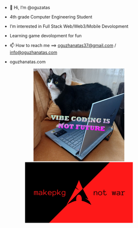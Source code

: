 - 👋 Hi, I’m @oguzatas
- 4th grade Computer Engineering Student
-  I’m interested in Full Stack Web/Web3/Mobile Devolopment 
-  Learning game devolopment for fun


- 📫 How to reach me ==> oguzhanatas37@gmail.com / info@oguzhanatas.com
-  oguzhanatas.com

<p align="center">
<img src="./vibecodergolge.jpg" width="300">
<img src="./makepkg.jpg" height="200">
</p>
   


<!---
xipexipe/xipexipe is a ✨ special ✨ repository because its `README.md` (this file) appears on your GitHub profile.
You can click the Preview link to take a look at your changes.
--->
